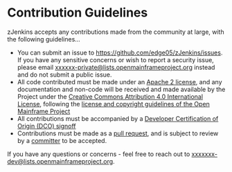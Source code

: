 # Contribution Guidelines

zJenkins accepts any contributions made from the community at large, with the following guidelines...

- You can submit an issue to https://github.com/edge05/zJenkins/issues. If you have any sensitive concerns or wish to report a security issue, please email xxxxxx-private@lists.openmainframeproject.org instead and do not submit a public issue.
- All code contributed must be made under an [Apache 2 license](https://spdx.org/licenses/Apache-2.0.html), and any documentation and non-code will be received and made available by the Project under the [Creative Commons Attribution 4.0 International License](http://creativecommons.org/licenses/by/4.0/), following the [license and copyright guidelines of the Open Mainframe Project](https://github.com/openmainframeproject/tsc/blob/master/process/contribution_guidelines.md#license-specification)
- All contributions must be accompanied by a [Developer Certification of Origin (DCO) signoff](https://github.com/openmainframeproject/tsc/blob/master/process/contribution_guidelines.md#developer-certificate-of-origin)
- Contributions must be made as a [pull request](https://github.com/openmainframeproject/xxxxxxx/pulls), and is subject to review by a [committer](https://github.com/openmainframeproject/xxxxx/blob/master/governance.md#committer) to be accepted.

If you have any questions or concerns - feel free to reach out to xxxxxxx-dev@lists.openmainframeproject.org.
